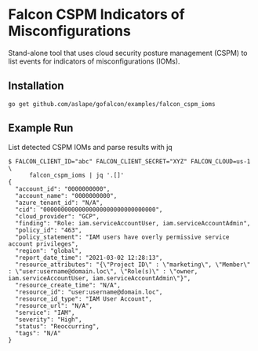 # Falcon CSPM Indicators of Misconfigurations

Stand-alone tool that uses cloud security posture management (CSPM) to list events for indicators of misconfigurations (IOMs).

## Installation

```
go get github.com/aslape/gofalcon/examples/falcon_cspm_ioms
```

## Example Run

List detected CSPM IOMs and parse results with jq
```
$ FALCON_CLIENT_ID="abc" FALCON_CLIENT_SECRET="XYZ" FALCON_CLOUD=us-1 \
      falcon_cspm_ioms | jq '.[]'
{
  "account_id": "0000000000",
  "account_name": "0000000000",
  "azure_tenant_id": "N/A",
  "cid": "00000000000000000000000000000000",
  "cloud_provider": "GCP",
  "finding": "Role: iam.serviceAccountUser, iam.serviceAccountAdmin",
  "policy_id": "463",
  "policy_statement": "IAM users have overly permissive service account privileges",
  "region": "global",
  "report_date_time": "2021-03-02 12:28:13",
  "resource_attributes": "{\"Project ID\" : \"marketing\", \"Member\" : \"user:username@domain.loc\", \"Role(s)\" : \"owner, iam.serviceAccountUser, iam.serviceAccountAdmin\"}",
  "resource_create_time": "N/A",
  "resource_id": "user:username@domain.loc",
  "resource_id_type": "IAM User Account",
  "resource_url": "N/A",
  "service": "IAM",
  "severity": "High",
  "status": "Reoccurring",
  "tags": "N/A"
}
```
